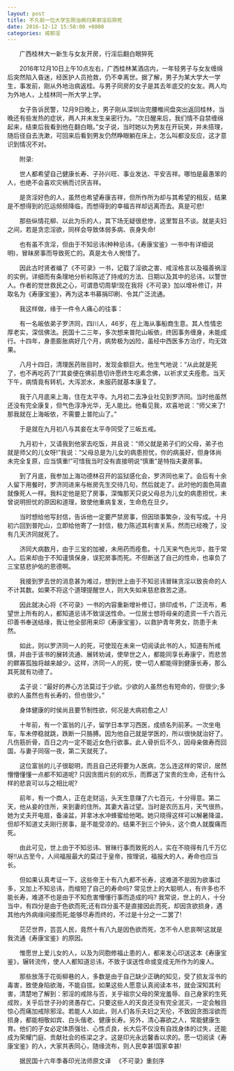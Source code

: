 ```yaml
---
layout: post
title: 不久前一位大学生刚治病归来邪淫后猝死
date: 2016-12-12 15:58:00 +0800
categories: 戒邪淫
---
```


　　广西桂林大一新生与女友开房，行淫后翻白眼猝死
　　2016年12月10日上午10点左右，广西桂林某酒店内，一年轻男子与女友缠绵后突然陷入昏迷，经医护人员抢救，仍不幸离世。据了解，男子为某大学大一学生，事发前，刚从外地治病返桂。与男子同房的女子是其去年底交的女友。两人均为外地人，上桂林同一所大学上学。
　　女子告诉民警，12月9日晚上，男子刚从深圳治完腰椎间盘突出返回桂林，当晚还有些发热的症状，两人并未发生亲密行为。“次日醒来后，我们情不自禁缠绵起来，结束后我看到他在翻白眼。”女子说，当时她以为男友在开玩笑，并未搭理，随后径自去洗漱，可回来后看到男友仍然睁眼躺在床上，怎么叫都没反应，这才意识到情况不对。
　　附录:
　　世人都希望自己健康长寿、子孙兴旺、事业发达、平安吉祥。哪怕是最愚笨的人，也绝不会喜欢灾祸而讨厌吉祥。
　　是贪淫好色的人，虽然也希望寿康吉祥，但所作所为却与其希望的相反，结果是不想得到的厄运频频降临，而想得到的幸福吉祥却远离而去。真是可悲!
　　那些纵情花柳、以此为乐的人，其下场无疑很悲惨，这里暂且不谈。就是夫妇之间，若是贪恋淫欲，同样会导致体弱多病、丧身失命!
　　也有虽不贪淫，但由于不知忌讳(种种忌讳，《寿康宝鉴》一书中有详细说明)，冒昧房事而导致死亡的。真是太令人惋惜了。
　　因此古时贤者编了《不可录》一书，记载了淫欲之害、戒淫格言以及福善祸淫的实例，详细而有条理地分析和陈述了持戒的方法、日期以及其中的忌讳，以警世人。作者的觉世救民之心，可谓恳切周挚!现在我将《不可录》加以增补修订，并取名为《寿康宝鉴》，再为这本书募捐印刷、令其广泛流通。
　　我这样做，缘于一件令人痛心的往事：
　　有一名皈依弟子罗济同，四川人，46岁，在上海从事船商生意。其人性情忠厚老实，深信佛法。民国十二三年，多次想来普陀山皈依，终因事务缠身，未能成行。十四年，身患膨胀病好几个月，病势极为凶险，虽经中西医多方治疗，均无效果。
　　八月十四日，清理医药账目时，发现金额巨大。他生气地说：“从此就是死了，也不再吃药了!”其妾便在佛前恳切许愿终生吃素念佛，以祈求丈夫痊愈。当天下午，病情竟有转机，大泻淤水，未服药就基本康复了。
　　我于八月底来上海，住在太平寺。九月初二去净业社见到罗济同。当时他虽然还没有完全康复，但气色淳净光华，无人能比。他看见我，欢喜地说：“师父来了!那我就在上海皈依，不需要上普陀山了。”
　　于是就在九月初八与其妾在太平寺同受了三皈五戒。
　　九月初十，又请我到他家去吃饭，并且说：“师父就是弟子们的父母，弟子也就是师父的儿女呀!”我说：“父母总是为儿女的病患担忧，你的病虽好，但身体尚未完全复原，应当慎重!”可惜我当时没有直接明说“慎重”是特指夫妻房事。
　　到了月底，我参加上海功德林召开的监狱感化会，罗济同也来了。会后有十余人留下用餐时，罗济同进来与帐房先生交待几句，然后就走了。此时他的面色简直就像死人一样。我料定他是犯了房事，深悔那天只说父母总为儿女的病患担忧，未曾说明担忧的原因和道理，致使他重病复发，生命危在旦夕。
　　当时想给他写封信，告诉他一定要严禁房事，但因琐事繁杂，没有写成。十月初六回到普陀山，立即给他寄了一封信，极力陈述其利害关系，然而已经晚了，没有几天济同就死了。
　　济同大病数月，由于三宝的加被，未用药而痊愈。十几天来气色光华，胜于常人。后来却由于不知谨慎保身，误犯房事而死。不但断送了自己的性命，也辜负了三宝慈悲护佑的恩德啊。
　　我接到罗去世的消息甚为难过，想到世上由于不知忌讳冒昧贪淫以致丧命的人不计其数。如果不将这个道理提醒世人，则大失如来慈悲救苦之道。
　　因此就决心将《不可录》一书的内容重新增补修订，排印成书，广泛流布，希望世上所有的人，都知道忌讳不致误送性命。一位居士想将母亲的遗资一千六百元印善书奉送结缘，我让他全部用来印《寿康宝鉴》，以救护青年男女，防患于未然。
　　如此，则以罗济同一人的死，可使现在未来一切阅读此书的人，知道有所戒慎，并由于该书的展转流通、展转劝诫，使举世之人，都能同享长寿康宁，而悲苦的鳏寡孤独将越来越少。这样，济同一人的死，使一切人都能得到健康长寿，那么其死就有功德了。
　　孟子说：“最好的养心方法莫过于少欲。少欲的人虽然也有短命的，但很少;多欲的人虽然也有长寿的，但也很少。”
　　身体健康的时侯尚且要节制性欲，何况是大病初愈之人!
　　十年前，有一个富翁的儿子，留学日本学习西医，成绩名列前茅。一次坐电车，车未停稳就跳，跌断一只胳膊。因为他自己就是学医的，所以很快就治好了。凡伤筋折骨，百日之内一定不能近女色行欲事。此人骨折后不久，因母亲做寿而回国，与妻子同宿一夜，第二天就死了。
　　这位富翁的儿子很聪明，而且自己还将要为人医病，怎么连这样的常识，居然懵懵懂懂一点都不知道呢? 只因贪图片刻的欢乐，而葬送了宝贵的生命，还有什么样的悲哀可以与之相比呢?
　　前年，有一个商人，正在走财运，头天生意赚了六七百元，十分得意。第二天，他从妾的住所，来到妻的住所。其妻大喜过望。当时是农历五月，天气很热，她为丈夫开电扇，备澡盆，并拿冰水冲蜂蜜给他喝。她只晓得这样可以解暑降温，但却不知道丈夫刚行房事，是不能受凉的。结果不到三个钟头，这个商人就腹痛而死。
　　由此可见，世上由于不知忌讳、冒昧行事而致死的人，实在不晓得有几千万亿呀!!从古至今，人间福报最大的莫过于皇帝，按理说，福报大的人，寿命也应当长。
　　但如果认真考证一下，这些帝王十有八九都不长寿，这难道不是因为欲事过多，又加上不知忌讳，而缩短了自己的寿命吗? 常见世上的大聪明人，有许多也不能长寿，难道不也是由于不知危害懵懂行事而造成的吗? 我常说，世上的人，十分当中，有四分是由于色欲而死;还有四分虽不是直接因此而死，却因贪欲损身，遇其他内外病缘间接而死;能够尽寿而终的，不过是十分之一二罢了!
　　茫茫世界，芸芸人民，竟然十有八九是因色欲而死，怎不令人悲哀啊!这就是我流通《寿康宝鉴》的原因。
　　惟愿世上爱儿女的人，以及为同胞修福止患的人，都来发心印送这本《寿康宝鉴》，辗转流传，使人人都知道忌讳，不致于误送性命或变成无所作为的废人。
　　那些放荡于花街柳巷的人，多数是由于自己缺少正确的知见，受了损友淫书的毒害，致使身陷欲海，不能自拔。如果这些人愿意认真阅读本书，就会深知其利害，清楚地了解到：邪淫的戒除与否，关乎祖宗父母的荣宠羞辱、自己身家的生死成败，关乎后世子孙的贤愚存亡。只要这些人的天良还没有完全泯灭，一定会触目惊心而痛加戒除邪淫。若能人人如此，则人们各乐夫妇之天伦，不致因贪图淫欲而损身，都能相敬如宾、白头偕老、健康长寿。另外，清心寡欲之人，常能健康生育。他们的子女必定体质强壮、心性贞良，长大后不仅没有自戕身体的过失，还能成为荣耀门庭、贡献社会的栋梁之才。这是印光永远馨香以求的。愿一切阅读《寿康宝鉴》的人，大家共表同心，随缘流布，则人民幸甚!国家幸甚!
　　据民国十六年季春印光法师原文译 　《不可录》重刻序